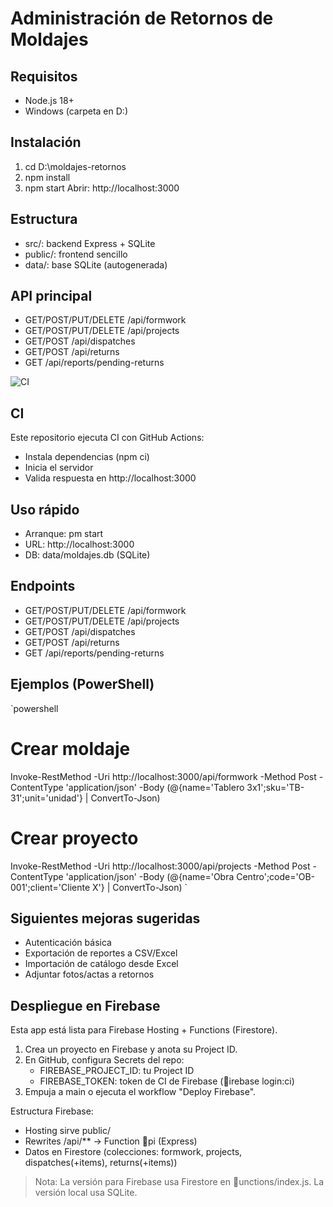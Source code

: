 ﻿# Administración de Retornos de Moldajes

## Requisitos
- Node.js 18+
- Windows (carpeta en D:\)

## Instalación
1) cd D:\moldajes-retornos
2) npm install
3) npm start
Abrir: http://localhost:3000

## Estructura
- src/: backend Express + SQLite
- public/: frontend sencillo
- data/: base SQLite (autogenerada)

## API principal
- GET/POST/PUT/DELETE /api/formwork
- GET/POST/PUT/DELETE /api/projects
- GET/POST /api/dispatches
- GET/POST /api/returns
- GET /api/reports/pending-returns


![CI](https://github.com/kowars/retorno-moldajes/actions/workflows/ci.yml/badge.svg)

## CI
Este repositorio ejecuta CI con GitHub Actions:
- Instala dependencias (npm ci)
- Inicia el servidor
- Valida respuesta en http://localhost:3000

## Uso rápido
- Arranque: 
pm start
- URL: http://localhost:3000
- DB: data/moldajes.db (SQLite)

## Endpoints
- GET/POST/PUT/DELETE /api/formwork
- GET/POST/PUT/DELETE /api/projects
- GET/POST /api/dispatches
- GET/POST /api/returns
- GET /api/reports/pending-returns

## Ejemplos (PowerShell)
`powershell
# Crear moldaje
Invoke-RestMethod -Uri http://localhost:3000/api/formwork -Method Post -ContentType 'application/json' -Body (@{name='Tablero 3x1';sku='TB-31';unit='unidad'} | ConvertTo-Json)

# Crear proyecto
Invoke-RestMethod -Uri http://localhost:3000/api/projects -Method Post -ContentType 'application/json' -Body (@{name='Obra Centro';code='OB-001';client='Cliente X'} | ConvertTo-Json)
`

## Siguientes mejoras sugeridas
- Autenticación básica
- Exportación de reportes a CSV/Excel
- Importación de catálogo desde Excel
- Adjuntar fotos/actas a retornos


## Despliegue en Firebase
Esta app está lista para Firebase Hosting + Functions (Firestore).

1) Crea un proyecto en Firebase y anota su Project ID.
2) En GitHub, configura Secrets del repo:
   - FIREBASE_PROJECT_ID: tu Project ID
   - FIREBASE_TOKEN: token de CI de Firebase (irebase login:ci)
3) Empuja a main o ejecuta el workflow "Deploy Firebase".

Estructura Firebase:
- Hosting sirve public/
- Rewrites /api/** -> Function pi (Express)
- Datos en Firestore (colecciones: formwork, projects, dispatches(+items), returns(+items))

> Nota: La versión para Firebase usa Firestore en unctions/index.js. La versión local usa SQLite.
